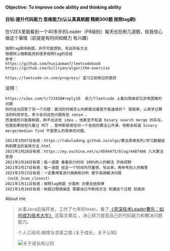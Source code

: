
#### Objective: To improve code ability and thinking ability
#### 目标:提升代码能力 思维能力(认认真真刷题 精刷300题 按照tag刷)
在V2EX里面看到一个40多岁的Leader（P8级别）每天也在刷几道题，给我信心做这个事情（前提是有时间和精力 有兴趣）
```
按照tag顺序刷题，并尽可能想到、写出所有方法
随便网上搜都能找到很多按照tag的总结
参考：
https://github.com/huxiaoman7/leetcodebook
https://github.com/billryan/algorithm-exercise

https://leetcode-cn.com/progress/ 温习之前刷过的题目
```

说明：
```
https://v2ex.com/t/723418#reply10  说几个leetcode 上看似简单却又非常困难的问题
同时这也回答了另一个问题：面试的时候怎么判断面试者是不是速成的？ 很简单，认真学过算法的科班学生，多少会对这些问题有些 sense 。
而速成的只能靠刷题，刷不出这些 idea 。他甚至不知道 binary search merge 的存在。
但是如果他但凡看过 MIT 、普林斯顿或任何一个名校的算法公开课，他都会知道 binary merge/median find 不是那么的简单的问题。

2021年3月07日有感：https://labuladong.github.io/algo/算法思维系列/学习数据结构和算法的高效方法.html
2021年2月28日有感：https://my.oschina.net/u/4594475/blog/4487406 八大算法思想 
2021年2月20日有感：每一道题 看看执行时间 100%的人的解法 开拓视野
2021年2月17日有感：每一道题 给定一个时间内尽量想、写出来，再参考别人的解答
2021年2月13日有感：一定要用笔进行画画和分析 便于高效解决问题 （no16_3sum_closest）
2021年1月11日有感：按照tag刷题 分类刷 方便总结规律
2021年1月10日有感：刷题过程很痛苦 需要自己不断找方法 刺激这个过程 别放弃
```

About me
> 从事Java后端开发，工作了七年的loser。看了[《资深技术Leader曹乐：如何成为技术大牛》](https://mp.weixin.qq.com/s/PpesrPQ6y0s1gtLOC3jeAQ) 这篇文章后 ，决心努力提高自己的代码能力和解决问题能力。
>
> 个人订阅号:熵增与求索之路 (关于成长，关于认知)
>
>![关于成长和认知](https://static01.imgkr.com/temp/6b84a41bd5e54585876f33e9baffc7b7.jpg)
